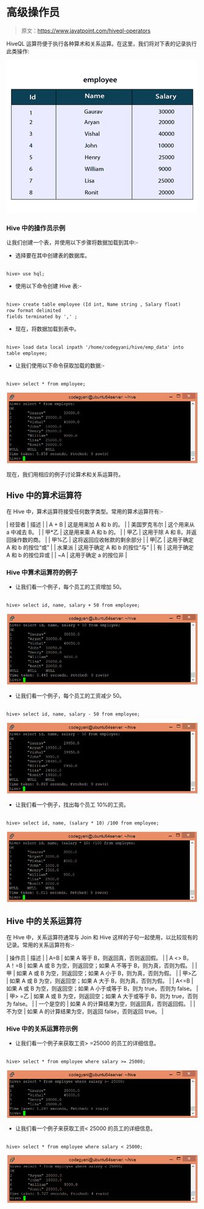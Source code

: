 # 高级操作员

> 原文：<https://www.javatpoint.com/hiveql-operators>

HiveQL 运算符便于执行各种算术和关系运算。在这里，我们将对下表的记录执行此类操作:

![HiveQL - Operators](img/919b16939e3b9522131418601da4b56b.png)

### Hive 中的操作员示例

让我们创建一个表，并使用以下步骤将数据加载到其中:-

*   选择要在其中创建表的数据库。

```

hive> use hql;  

```

*   使用以下命令创建 Hive 表:-

```

hive> create table employee (Id int, Name string , Salary float)  
row format delimited  
fields terminated by ',' ; 

```

*   现在，将数据加载到表中。

```

hive> load data local inpath '/home/codegyani/hive/emp_data' into table employee;

```

*   让我们使用以下命令获取加载的数据:-

```

hive> select * from employee;

```

![HiveQL - Operators](img/04ec246c38bfa276289d84454606d3fe.png)

现在，我们用相应的例子讨论算术和关系运算符。

## Hive 中的算术运算符

在 Hive 中，算术运算符接受任何数字类型。常用的算术运算符有:-

| 经营者 | 描述 |
| A + B | 这是用来加 A 和 b 的。 |
| 美国罗克韦尔 | 这个用来从 a 中减去 B。 |
| 甲*乙 | 这是用来乘 A 和 b 的。 |
| 甲乙 | 这用于除 A 和 B，并返回操作数的商。 |
| 甲%乙 | 这将返回应收帐款的剩余部分 |
| 甲&#124;乙 | 这用于确定 A 和 b 的按位“或” |
| 水果派 | 这用于确定 A 和 b 的按位“与” |
| 有 | 这用于确定 A 和 b 的按位异或 |
| ~A | 这用于确定 a 的按位非 |

### Hive 中算术运算符的例子

*   让我们看一个例子，每个员工的工资增加 50。

```

hive> select id, name, salary + 50 from employee;

```

![HiveQL - Operators](img/658252a107c1f7f34d0937d27c03d942.png)

*   让我们看一个例子，每个员工的工资减少 50。

```

hive> select id, name, salary - 50 from employee;  

```

![HiveQL - Operators](img/17b1f45371b03d4834ec6e1ae26529a5.png)

*   让我们看一个例子，找出每个员工 10%的工资。

```

hive> select id, name, (salary * 10) /100 from employee;  

```

![HiveQL - Operators](img/7e97b4251d5d6aa1fe23a4f41b4f24ac.png)

## Hive 中的关系运算符

在 Hive 中，关系运算符通常与 Join 和 Hive 这样的子句一起使用，以比较现有的记录。常用的关系运算符有:-

| 操作员 | 描述 |
| A=B | 如果 A 等于 B，则返回真，否则返回假。 |
| A <> B，A！=B | 如果 A 或 B 为空，则返回空；如果 A 不等于 B，则为真，否则为假。 |
| 甲 | 如果 A 或 B 为空，则返回空；如果 A 小于 B，则为真，否则为假。 |
| 甲>乙 | 如果 A 或 B 为空，则返回空；如果 A 大于 B，则为真，否则为假。 |
| A<=B | 如果 A 或 B 为空，则返回空；如果 A 小于或等于 B，则为 true，否则为 false。 |
| 甲> =乙 | 如果 A 或 B 为空，则返回空；如果 A 大于或等于 B，则为 true，否则为 false。 |
| 一个是空的 | 如果 A 的计算结果为空，则返回真，否则返回假。 |
| 不为空 | 如果 A 的计算结果为空，则返回 false，否则返回 true。 |

### Hive 中的关系运算符示例

*   让我们看一个例子来获取工资> =25000 的员工的详细信息。

```

hive> select * from employee where salary >= 25000;

```

![HiveQL - Operators](img/60b6ec5a88e246dd321f0d04ea9d579b.png)

*   让我们看一个例子来获取工资< 25000 的员工的详细信息。

```

hive> select * from employee where salary < 25000;

```

![HiveQL - Operators](img/cfb2cd355c8250b5a98df794607b0382.png)